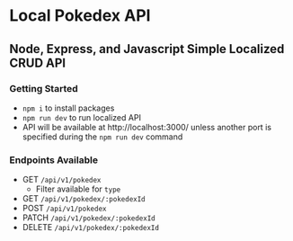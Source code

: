 # Local Pokedex API

## Node, Express, and Javascript Simple Localized CRUD API

### Getting Started

- `npm i` to install packages
- `npm run dev` to run localized API
- API will be available at http://localhost:3000/ unless another port is specified during the `npm run dev` command

### Endpoints Available

- GET `/api/v1/pokedex`
  - Filter available for `type`
- GET `/api/v1/pokedex/:pokedexId`
- POST `/api/v1/pokedex`
- PATCH `/api/v1/pokedex/:pokedexId`
- DELETE `/api/v1/pokedex/:pokedexId`
